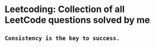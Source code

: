 # Leetcoding: Collection of all LeetCode questions solved by me

## `Consistency is the key to success.` </br>

